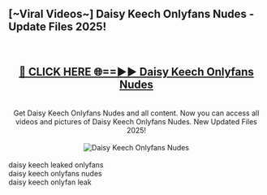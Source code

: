 <h2>[~Viral Videos~] Daisy Keech Onlyfans Nudes - Update Files 2025!</h2>
<br>
<div align="center">
<h2><a href="https://betterlinks.top/A2PfLJ" rel="nofollow">🔴 CLICK HERE 🌐==►► Daisy Keech Onlyfans Nudes</a></h2>
<br>
Get Daisy Keech Onlyfans Nudes and all content. Now you can access all videos and pictures of Daisy Keech Onlyfans Nudes. New Updated Files 2025!
<br>
<br>
<a href="https://betterlinks.top/A2PfLJ" rel="nofollow" data-target="animated-image.originalLink"><img src="https://i.ibb.co.com/WyWwxjT/player-gif2.gif" alt="Daisy Keech Onlyfans Nudes" style="max-width: 100%; display: inline-block;" data-target="animated-image.originalImage"></a>
</div>
<br>
daisy keech leaked onlyfans<br>
daisy keech onlyfans nudes<br>
daisy keech onlyfan leak